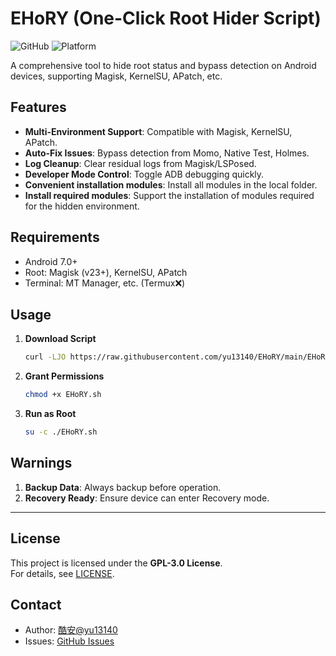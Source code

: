# EHoRY (One-Click Root Hider Script)

![GitHub](https://img.shields.io/badge/License-Open_Source-blue)
![Platform](https://img.shields.io/badge/Platform-Android-green)

A comprehensive tool to hide root status and bypass detection on Android devices, supporting Magisk, KernelSU, APatch, etc.

## Features
- **Multi-Environment Support**: Compatible with Magisk, KernelSU, APatch.
- **Auto-Fix Issues**: Bypass detection from Momo, Native Test, Holmes.
- **Log Cleanup**: Clear residual logs from Magisk/LSPosed.
- **Developer Mode Control**: Toggle ADB debugging quickly.
- **Convenient installation modules**: Install all modules in the local folder.
- **Install required modules**: Support the installation of modules required for the hidden environment.

## Requirements
- Android 7.0+
- Root: Magisk (v23+), KernelSU, APatch
- Terminal: MT Manager, etc. (Termux❌)

## Usage
1. **Download Script**  
   ```bash
   curl -LJO https://raw.githubusercontent.com/yu13140/EHoRY/main/EHoRY.sh
   ```
2. **Grant Permissions**  
   ```bash
   chmod +x EHoRY.sh
   ```
3. **Run as Root**  
   ```bash
   su -c ./EHoRY.sh
   ```

## Warnings
1. **Backup Data**: Always backup before operation.
2. **Recovery Ready**: Ensure device can enter Recovery mode.

---

## License
This project is licensed under the **GPL-3.0 License**.  
For details, see [LICENSE](https://github.com/yu13140/EHoRY/blob/main/LICENSE).

## Contact
- Author: [酷安@yu13140](https://www.coolapk.com/u/24898135)
- Issues: [GitHub Issues](https://github.com/yu13140/EHoRY/issues)